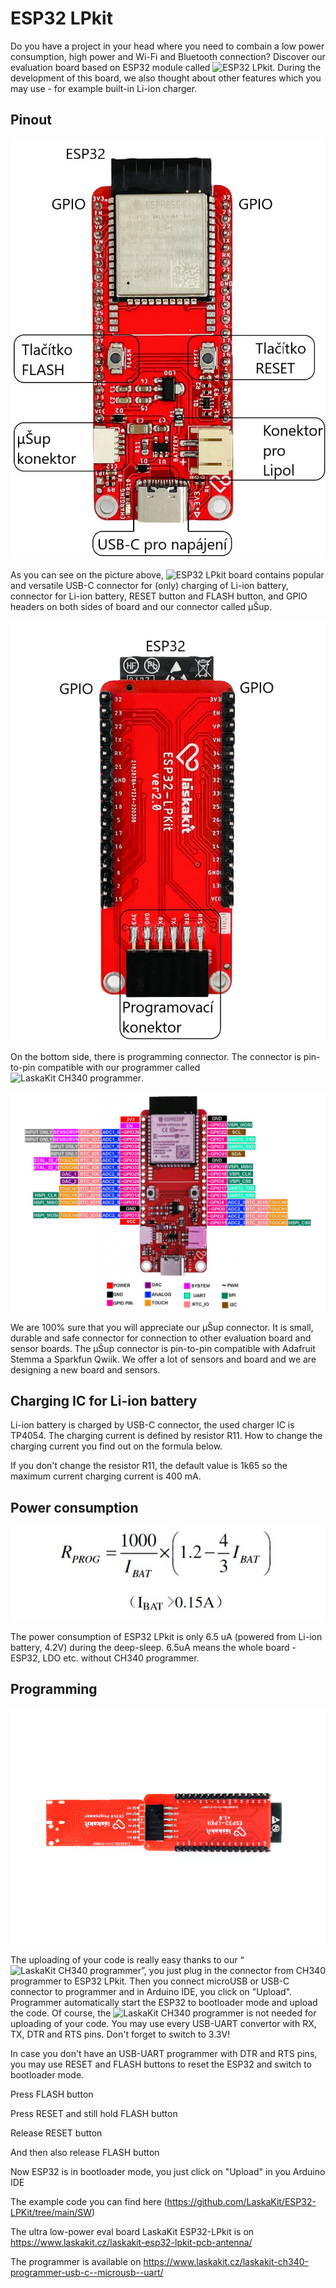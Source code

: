 # ESP32 LPkit

Do you have a project in your head where you need to combain a low power consumption, high power and Wi-Fi and Bluetooth connection? Discover our evaluation board based on ESP32 module called ![ESP32 LPkit](https://www.laskakit.cz/laskakit-esp32-lpkit-pcb-antenna/).
During the development of this board, we also thought about other features which you may use - for example built-in Li-ion charger. 

## Pinout

![ESP32 LPkit pinout](https://github.com/LaskaKit/ESP32-LPKit/blob/main/img/esp32-lpkit-front_popis.jpg)

As you can see on the picture above, ![ESP32 LPkit](https://www.laskakit.cz/laskakit-esp32-lpkit-pcb-antenna/) board contains popular and versatile USB-C connector for (only) charging of Li-ion battery, connector for Li-ion battery, RESET button and FLASH button, and GPIO headers on both sides of board and our connector called μŠup.

![ESP32 LPkit pinout](https://github.com/LaskaKit/ESP32-LPKit/blob/main/img/esp32-lpkit-back_popis.jpg)

On the bottom side, there is programming connector. The connector is pin-to-pin compatible with our programmer called ![LaskaKit CH340 programmer](https://www.laskakit.cz/laskakit-ch340-programmer-usb-c--microusb--uart/). 

![ESP32 LPkit pinout](https://github.com/LaskaKit/ESP32-LPKit/blob/main/img/esp32lpkit-pinout1.jpg)

We are 100% sure that you will appreciate our μŠup connector. It is small, durable and safe connector for connection to other evaluation board and sensor boards. The μŠup connector is pin-to-pin compatible with Adafruit Stemma a Sparkfun Qwiik. We offer a lot of sensors and board and we are designing a new board and sensors. 

## Charging IC for Li-ion battery

Li-ion battery is charged by USB-C connector, the used charger IC is TP4054. 
The charging current is defined by resistor R11. 
How to change the charging current you find out on the formula below. 

If you don't change the resistor R11, the default value is 1k65 so the maximum current charging current is 400 mA. 

## Power consumption

![What should be the value of resistor for my charging current](https://github.com/LaskaKit/ESP32-LPKit/blob/main/img/ESP32LPkit3.jpg)

The power consumption of ESP32 LPkit is only 6.5 uA (powered from Li-ion battery, 4.2V) during the deep-sleep. 6.5uA means the whole board - ESP32, LDO etc. without CH340 programmer.

## Programming

![ESP32 LPkit and CH340 programmer](https://github.com/LaskaKit/ESP32-LPKit/blob/main/img/ESP32LPkit2.jpg)

The uploading of your code is really easy thanks to our “![LaskaKit CH340 programmer](https://www.laskakit.cz/laskakit-ch340-programmer-usb-c--microusb--uart/)”, you just plug in the connector from CH340 programmer to ESP32 LPkit. Then you connect microUSB or USB-C connector to programmer and in Arduino IDE, you click on "Upload". Programmer automatically start the ESP32 to bootloader mode and upload the code. 
Of course, the ![LaskaKit CH340 programmer](https://www.laskakit.cz/laskakit-ch340-programmer-usb-c--microusb--uart/) is not needed for uploading of your code. You may use every USB-UART convertor with RX, TX, DTR and RTS pins. Don't forget to switch to 3.3V!

In case you don't have an USB-UART programmer with DTR and RTS pins, you may use RESET and FLASH buttons to reset the ESP32 and switch to bootloader mode. 

Press FLASH button

Press RESET and still hold FLASH button

Release RESET button

And then also release FLASH button

Now ESP32 is in bootloader mode, you just click on "Upload" in you Arduino IDE

The example code you can find here (https://github.com/LaskaKit/ESP32-LPKit/tree/main/SW)

The ultra low-power eval board LaskaKit ESP32-LPkit is on https://www.laskakit.cz/laskakit-esp32-lpkit-pcb-antenna/

The programmer is available on https://www.laskakit.cz/laskakit-ch340-programmer-usb-c--microusb--uart/
